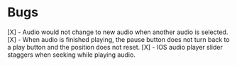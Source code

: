 # Bugs

[X] - Audio would not change to new audio when another audio is selected.
[X] - When audio is finished playing, the pause button does not turn back to a play button and the position does not reset.
[X] - IOS audio player slider staggers when seeking while playing audio.